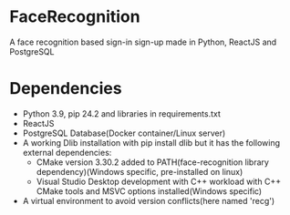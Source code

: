 # FaceRecognition
 A face recognition based sign-in sign-up made in Python, ReactJS and PostgreSQL

# Dependencies
- Python 3.9, pip 24.2 and libraries in requirements.txt
- ReactJS
- PostgreSQL Database(Docker container/Linux server)
- A working Dlib installation with pip install dlib but it has the following external dependencies:
    - CMake version 3.30.2 added to PATH(face-recognition library dependency)(Windows specific, pre-installed on linux)
    - Visual Studio Desktop development with C++ workload with C++ CMake tools and MSVC options installed(Windows specific)
- A virtual environment to avoid version conflicts(here named 'recg')